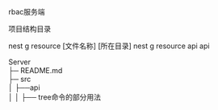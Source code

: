 rbac服务端

项目结构目录

nest g resource [文件名称] [所在目录]
nest g resource api api

Server  
├─ README.md  
├─ src  
│  ├──api  
│  │  ├──
tree命令的部分用法  
